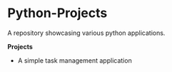 # Python-Projects
A repository showcasing various python applications.

**Projects**
- A simple task management application
